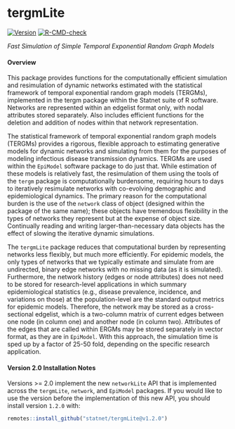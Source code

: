 # tergmLite

<!-- badges: start -->
[![Version](http://img.shields.io/badge/Version-2.5.0-orange.svg?style=flat)](https://github.com/statnet/tergmLite/releases)
[![R-CMD-check](https://github.com/statnet/tergmLite/workflows/R-CMD-check/badge.svg)](https://github.com/statnet/tergmLite/actions)
<!-- badges: end -->

*Fast Simulation of Simple Temporal Exponential Random Graph Models*

#### Overview

This package provides functions for the computationally efficient simulation and 
resimulation of dynamic networks estimated with the statistical framework of 
temporal exponential random graph models (TERGMs), implemented in the tergm package 
within the Statnet suite of R software. Networks are represented within an edgelist 
format only, with nodal attributes stored separately. Also includes efficient 
functions for the deletion and addition of nodes within that network representation.

The statistical framework of temporal exponential random graph models (TERGMs)
provides a rigorous, flexible approach to estimating generative models for
dynamic networks and simulating from them for the purposes of modeling infectious
disease transmission dynamics. TERGMs are used within the `EpiModel` software
package to do just that. While estimation of these models is relatively fast,
the resimulation of them using the tools of the `tergm` package
is computationally burdensome, requiring hours to days to iteratively resimulate
networks with co-evolving demographic and epidemiological dynamics. The
primary reason for the computational burden is the use of the `network`
class of object (designed within the package of the same name); these objects
have tremendous flexibility in the types of networks they represent but at the
expense of object size. Continually reading and writing larger-than-necessary
data objects has the effect of slowing the iterative dynamic simulations.

The `tergmLite` package reduces that computational burden by representing
networks less flexibly, but much more efficiently. For epidemic models, the only
types of networks that we typically estimate and simulate from are undirected,
binary edge networks with no missing data (as it is simulated). Furthermore,
the network history (edges or node attributes) does not need to be stored for
research-level applications in which summary epidemiological statistics (e.g.,
disease prevalence, incidence, and variations on those) at the population-level
are the standard output metrics for epidemic models. Therefore, the network
may be stored as a cross-sectional edgelist, which is a two-column matrix
of current edges between one node (in column one) and another node (in column two).
Attributes of the edges that are called within ERGMs may be stored separately in
vector format, as they are in `EpiModel`. With this approach, the simulation
time is sped up by a factor of 25-50 fold, depending on the specific research
application.

#### Version 2.0 Installation Notes

Versions >= 2.0 implement the new `networkLite` API that is implemented across the
`tergmLite`, `network`, and `EpiModel` packages. If you would like to use the 
version before the implementation of this new API, you should install version 
`1.2.0` with:

```r
remotes::install_github("statnet/tergmLite@v1.2.0")
```
